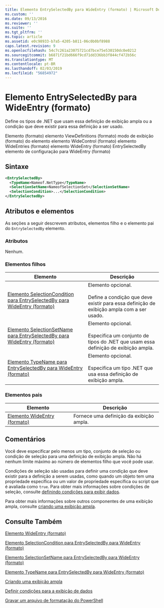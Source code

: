 ```yaml
---
title: Elemento EntrySelectedBy para WideEntry (formato) | Microsoft Docs
ms.custom: ''
ms.date: 09/13/2016
ms.reviewer: ''
ms.suite: ''
ms.tgt_pltfrm: ''
ms.topic: article
ms.assetid: e0c98933-b7a5-4205-b811-06c0b0bf8988
caps.latest.revision: 9
ms.openlocfilehash: 54c7c261a23075721cd7bce75e530150dc0e0212
ms.sourcegitcommit: b6871f21bd666f9cd71dd336bb3f844cf472b56c
ms.translationtype: MT
ms.contentlocale: pt-BR
ms.lasthandoff: 02/03/2019
ms.locfileid: "56854972"
---
```

# <a name="entryselectedby-element-for-wideentry-format"></a>Elemento EntrySelectedBy para WideEntry (formato)

Define os tipos de .NET que usam essa definição de exibição ampla ou a condição que deve existir para essa definição a ser usado.

Elemento (formato) elemento ViewDefinitions (formato) modo de exibição (formato) do elemento elemento WideControl (formato) elemento WideEntries (formato) elemento WideEntry (formato) EntrySelectedBy elemento de configuração para WideEntry (formato)

## <a name="syntax"></a>Sintaxe

```xml
<EntrySelectedBy>
  <TypeName>Nameof.NetType</TypeName>
  <SelectionSetName>NameofSelectionSet</SelectionSetName>
  <SelectionCondition>...</SelectionCondition>
</EntrySelectedBy>
```

## <a name="attributes-and-elements"></a>Atributos e elementos

As seções a seguir descrevem atributos, elementos filho e o elemento pai do `EntrySelectedBy` elemento.

### <a name="attributes"></a>Atributos

Nenhum.

### <a name="child-elements"></a>Elementos filhos

|Elemento|Descrição|
|-------------|-----------------|
|[Elemento SelectionCondition para EntrySelectedBy para WideEntry (formato)](./selectioncondition-element-for-entryselectedby-for-widecontrol-format.md)|Elemento opcional.<br /><br /> Define a condição que deve existir para essa definição de exibição ampla com a ser usado.|
|[Elemento SelectionSetName para EntrySelectedBy para WideEntry (formato)](./selectionsetname-element-for-entryselectedby-for-widecontrol-format.md)|Elemento opcional.<br /><br /> Especifica um conjunto de tipos do .NET que usam essa definição de exibição ampla.|
|[Elemento TypeName para EntrySelectedBy para WideEntry (formato)](./typename-element-for-entryselectedby-for-wideentry-format.md)|Elemento opcional.<br /><br /> Especifica um tipo .NET que usa essa definição de exibição ampla.|

### <a name="parent-elements"></a>Elementos pais

|Elemento|Descrição|
|-------------|-----------------|
|[Elemento WideEntry (formato)](./wideentry-element-for-widecontrol-format.md)|Fornece uma definição da exibição ampla.|

## <a name="remarks"></a>Comentários

Você deve especificar pelo menos um tipo, conjunto de seleção ou condição de seleção para uma definição de exibição ampla. Não há nenhum limite máximo ao número de elementos filho que você pode usar.

Condições de seleção são usadas para definir uma condição que deve existir para a definição a serem usadas, como quando um objeto tem uma propriedade específica ou um valor de propriedade específica ou script que é avaliada como `true`. Para obter mais informações sobre condições de seleção, consulte [definindo condições para exibir dados](./defining-conditions-for-displaying-data.md).

Para obter mais informações sobre outros componentes de uma exibição ampla, consulte [criando uma exibição ampla](./creating-a-wide-view.md).

## <a name="see-also"></a>Consulte Também

[Elemento WideEntry (formato)](./wideentry-element-for-widecontrol-format.md)

[Elemento SelectionCondition para EntrySelectedBy para WideEntry (formato)](./selectioncondition-element-for-entryselectedby-for-widecontrol-format.md)

[Elemento SelectionSetName para EntrySelectedBy para WideEntry (formato)](./selectionsetname-element-for-entryselectedby-for-widecontrol-format.md)

[Elemento TypeName para EntrySelectedBy para WideEntry (formato)](./typename-element-for-entryselectedby-for-wideentry-format.md)

[Criando uma exibição ampla](./creating-a-wide-view.md)

[Definir condições para a exibição de dados](./defining-conditions-for-displaying-data.md)

[Gravar um arquivo de formatação do PowerShell](./writing-a-powershell-formatting-file.md)
